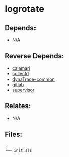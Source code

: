 # logrotate

## Depends:

  -  N/A

## Reverse Depends:

  -  [calamari](/salt/calamari)
  -  [collectd](/salt/collectd)
  -  [dynaTrace-common](/salt/dynaTrace-common)
  -  [gitlab](/salt/gitlab)
  -  [supervisor](/salt/supervisor)

## Relates:

  -  N/A

## Files:

```bash
.
└── init.sls
```
